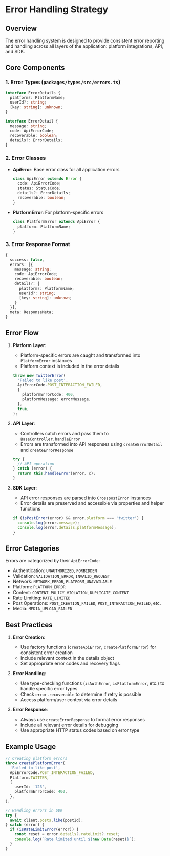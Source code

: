 # Error Handling Strategy

## Overview

The error handling system is designed to provide consistent error reporting and handling across all
layers of the application: platform integrations, API, and SDK.

## Core Components

### 1. Error Types (`packages/types/src/errors.ts`)

```typescript
interface ErrorDetails {
  platform?: PlatformName;
  userId?: string;
  [key: string]: unknown;
}

interface ErrorDetail {
  message: string;
  code: ApiErrorCode;
  recoverable: boolean;
  details?: ErrorDetails;
}
```

### 2. Error Classes

- **ApiError**: Base error class for all application errors
  ```typescript
  class ApiError extends Error {
    code: ApiErrorCode;
    status: StatusCode;
    details?: ErrorDetails;
    recoverable: boolean;
  }
  ```

- **PlatformError**: For platform-specific errors
  ```typescript
  class PlatformError extends ApiError {
    platform: PlatformName;
  }
  ```

### 3. Error Response Format

```typescript
{
  success: false,
  errors: [{
    message: string;
    code: ApiErrorCode;
    recoverable: boolean;
    details?: {
      platform?: PlatformName;
      userId?: string;
      [key: string]: unknown;
    }
  }],
  meta: ResponseMeta;
}
```

## Error Flow

1. **Platform Layer**:
   - Platform-specific errors are caught and transformed into `PlatformError` instances
   - Platform context is included in the error details
   ```typescript
   throw new TwitterError(
     'Failed to like post',
     ApiErrorCode.POST_INTERACTION_FAILED,
     {
       platformErrorCode: 400,
       platformMessage: errorMessage,
     },
     true,
   );
   ```

2. **API Layer**:
   - Controllers catch errors and pass them to `BaseController.handleError`
   - Errors are transformed into API responses using `createErrorDetail` and `createErrorResponse`
   ```typescript
   try {
     // API operation
   } catch (error) {
     return this.handleError(error, c);
   }
   ```

3. **SDK Layer**:
   - API error responses are parsed into `CrosspostError` instances
   - Error details are preserved and accessible via properties and helper functions
   ```typescript
   if (isPostError(error) && error.platform === 'twitter') {
     console.log(error.message);
     console.log(error.details.platformMessage);
   }
   ```

## Error Categories

Errors are categorized by their `ApiErrorCode`:

- Authentication: `UNAUTHORIZED`, `FORBIDDEN`
- Validation: `VALIDATION_ERROR`, `INVALID_REQUEST`
- Network: `NETWORK_ERROR`, `PLATFORM_UNAVAILABLE`
- Platform: `PLATFORM_ERROR`
- Content: `CONTENT_POLICY_VIOLATION`, `DUPLICATE_CONTENT`
- Rate Limiting: `RATE_LIMITED`
- Post Operations: `POST_CREATION_FAILED`, `POST_INTERACTION_FAILED`, etc.
- Media: `MEDIA_UPLOAD_FAILED`

## Best Practices

1. **Error Creation**:
   - Use factory functions (`createApiError`, `createPlatformError`) for consistent error creation
   - Include relevant context in the details object
   - Set appropriate error codes and recovery flags

2. **Error Handling**:
   - Use type-checking functions (`isAuthError`, `isPlatformError`, etc.) to handle specific error
     types
   - Check `error.recoverable` to determine if retry is possible
   - Access platform/user context via error details

3. **Error Response**:
   - Always use `createErrorResponse` to format error responses
   - Include all relevant error details for debugging
   - Use appropriate HTTP status codes based on error type

## Example Usage

```typescript
// Creating platform errors
throw createPlatformError(
  'Failed to like post',
  ApiErrorCode.POST_INTERACTION_FAILED,
  Platform.TWITTER,
  {
    userId: '123',
    platformErrorCode: 400,
  },
);

// Handling errors in SDK
try {
  await client.posts.like(postId);
} catch (error) {
  if (isRateLimitError(error)) {
    const reset = error.details?.rateLimit?.reset;
    console.log(`Rate limited until ${new Date(reset)}`);
  }
}
```
